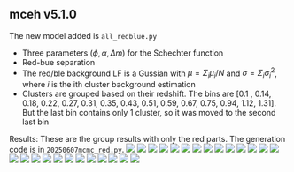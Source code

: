 ## mceh v5.1.0

The new model added is `all_redblue.py`

- Three parameters $(\phi, \alpha, \Delta m)$ for the Schechter function
- Red-bue separation
- The red/ble background LF is a Gussian with $\mu = \Sigma_i \mu_i/N$ and $\sigma=\Sigma_i \sigma_i^2$, where $i$ is the ith cluster background estimation
- Clusters are grouped based on their redshift. The bins are [0.1 , 0.14, 0.18, 0.22, 0.27, 0.31, 0.35, 0.43, 0.51, 0.59, 0.67, 0.75, 0.94, 1.12, 1.31]. But the last bin contains only 1 cluster, so it was moved to the second last bin

Results:
These are the group results with only the red parts. The generation code is in `20250607mcmc_red.py`.
![](image/0_corner.png)
![](image/0_step.png)
![](image/1_corner.png)
![](image/1_step.png)
![](image/2_corner.png)
![](image/2_step.png)
![](image/3_corner.png)
![](image/3_step.png)
![](image/4_corner.png)
![](image/4_step.png)
![](image/5_corner.png)
![](image/5_step.png)
![](image/6_corner.png)
![](image/6_step.png)
![](image/7_corner.png)
![](image/7_step.png)
![](image/8_corner.png)
![](image/8_step.png)
![](image/9_corner.png)
![](image/9_step.png)
![](image/10_corner.png)
![](image/10_step.png)
![](image/11_corner.png)
![](image/11_step.png)
![](image/12_corner.png)
![](image/12_step.png)
